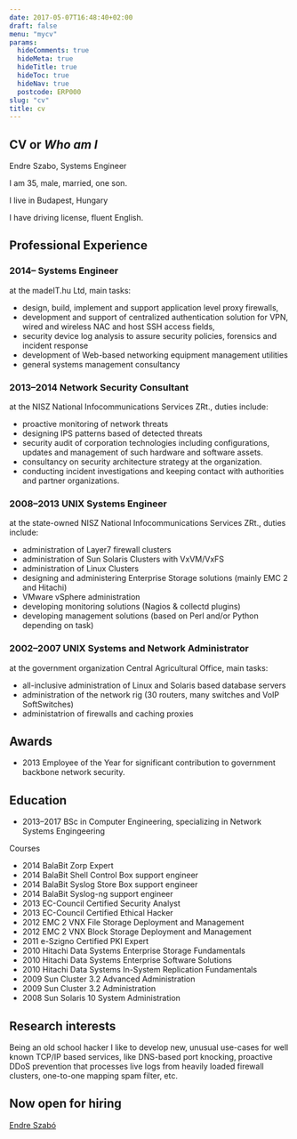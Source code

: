 ```yaml
---
date: 2017-05-07T16:48:40+02:00
draft: false
menu: "mycv"
params:
  hideComments: true
  hideMeta: true
  hideTitle: true
  hideToc: true
  hideNav: true
  postcode: ERP000
slug: "cv"
title: cv
---
```


## CV or *Who am I*

Endre Szabo, Systems Engineer

I am 35, male, married, one son.

I live in Budapest, Hungary

I have driving license, fluent English.

## Professional Experience

### 2014– Systems Engineer

at the madeIT.hu Ltd, main tasks:

* design, build, implement and support application level proxy firewalls,
* development and support of centralized authentication solution for VPN, wired and wireless NAC and host SSH access fields,
* security device log analysis to assure security policies, forensics and incident response
* development of Web-based networking equipment management utilities
* general systems management consultancy

### 2013–2014 Network Security Consultant

at the NISZ National Infocommunications Services ZRt., duties include:

* proactive monitoring of network threats
* designing IPS patterns based of detected threats
* security audit of corporation technologies including configurations, updates and management of such hardware and software assets.
* consultancy on security architecture strategy at the organization.
* conducting incident investigations and keeping contact with authorities and partner organizations.

### 2008–2013 UNIX Systems Engineer

at the state-owned NISZ National Infocommunications Services ZRt., duties include:

* administration of Layer7 firewall clusters
* administration of Sun Solaris Clusters with VxVM/VxFS
* administration of Linux Clusters
* designing and administering Enterprise Storage solutions (mainly EMC 2 and Hitachi)
* VMware vSphere administration
* developing monitoring solutions (Nagios & collectd plugins)
* developing management solutions (based on Perl and/or Python depending on task)

### 2002–2007 UNIX Systems and Network Administrator

at the government organization Central Agricultural Office, main tasks:

* all-inclusive administration of Linux and Solaris based database servers
* administration of the network rig (30 routers, many switches and VoIP SoftSwitches)
* administatrion of firewalls and caching proxies

## Awards

* 2013 Employee of the Year for significant contribution to government backbone network security.

## Education

* 2013–2017 BSc in Computer Engineering, specializing in Network Systems Engingeering

Courses

* 2014 BalaBit Zorp Expert
* 2014 BalaBit Shell Control Box support engineer
* 2014 BalaBit Syslog Store Box support engineer
* 2014 BalaBit Syslog-ng support engineer
* 2013 EC-Council Certified Security Analyst
* 2013 EC-Council Certified Ethical Hacker
* 2012 EMC 2 VNX File Storage Deployment and Management
* 2012 EMC 2 VNX Block Storage Deployment and Management
* 2011 e-Szigno Certified PKI Expert
* 2010 Hitachi Data Systems Enterprise Storage Fundamentals
* 2010 Hitachi Data Systems Enterprise Software Solutions
* 2010 Hitachi Data Systems In-System Replication Fundamentals
* 2009 Sun Cluster 3.2 Advanced Administration
* 2009 Sun Cluster 3.2 Administration
* 2008 Sun Solaris 10 System Administration

## Research interests

Being an old school hacker I like to develop new, unusual use-cases for well known TCP/IP based services, like DNS-based port knocking, proactive DDoS prevention that processes live logs from heavily loaded firewall clusters, one-to-one mapping spam filter, etc.

## Now open for hiring

<script type="text/javascript" src="https://platform.linkedin.com/badges/js/profile.js" async defer></script>
<div class="LI-profile-badge"  data-version="v1" data-size="medium" data-locale="en_US" data-type="vertical" data-theme="light" data-vanity="endreszabo"><a class="LI-simple-link" href='https://hu.linkedin.com/in/endreszabo?trk=profile-badge'>Endre Szabó</a></div>
